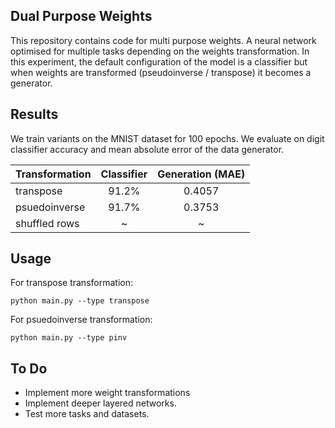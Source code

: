 ## Dual Purpose Weights

This repository contains code for multi purpose weights. A neural network optimised for multiple tasks depending on the weights transformation. In this experiment, the default configuration of the model is a classifier but when weights are transformed (pseudoinverse / transpose) it becomes a generator.


## Results

We train variants on the MNIST dataset for 100 epochs. We evaluate on digit classifier accuracy and mean absolute error of the data generator.

| Transformation    | Classifier    | Generation (MAE)|
| ------------------|:-------------:|:-------------:|
| transpose         | 91.2%         |  0.4057       |
| psuedoinverse     | 91.7%         |  0.3753       |
| shuffled rows     | ~             |  ~            |

## Usage 


For transpose transformation: 
```
python main.py --type transpose
```


For psuedoinverse transformation: 
```
python main.py --type pinv
```

## To Do

* Implement more weight transformations
* Implement deeper layered networks.
* Test more tasks and datasets.
